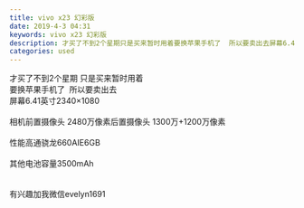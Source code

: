 ```yaml
---
title: vivo x23 幻彩版
date: 2019-4-3 04:31
keywords: vivo x23 幻彩版
description: 才买了不到2个星期只是买来暂时用着要换苹果手机了  所以要卖出去屏幕6.41英寸2340×1080相机前置摄像头2480万像素后置摄像头1300万+1200万像素性能高通骁龙660AIE6GB其他电池容量3500mAh有兴趣加我微信evel
categories: used
---
```

<td class="t_f" id="postmessage_3379705">

才买了不到2个星期 只是买来暂时用着<br/>
要换苹果手机了  所以要卖出去<br/>
屏幕6.41英寸2340×1080<br/>
<br/>
相机前置摄像头 2480万像素后置摄像头 1300万+1200万像素<br/>
<br/>
性能高通骁龙660AIE6GB<br/>
<br/>
其他电池容量3500mAh<br/>
<br/>
<img alt="" border="0" class="zoom" data-cf-modified-4494e15743803e27faceeff3-="" file="http://www.flw.ph/data/appbyme/upload/image/201904/03/FaNgxNzGoDQ1.jpg" id="aimg_KA6Ls" lazyloadthumb="1" onclick="" onmouseover="" src="http://www.flw.ph/data/appbyme/upload/image/201904/03/FaNgxNzGoDQ1.jpg"/><br/>
<img alt="" border="0" class="zoom" data-cf-modified-4494e15743803e27faceeff3-="" file="http://www.flw.ph/data/appbyme/upload/image/201904/03/E1DCE3hFO5U5.jpg" id="aimg_RYHi0" lazyloadthumb="1" onclick="" onmouseover="" src="http://www.flw.ph/data/appbyme/upload/image/201904/03/E1DCE3hFO5U5.jpg"/><br/>
<img alt="" border="0" class="zoom" data-cf-modified-4494e15743803e27faceeff3-="" file="http://www.flw.ph/data/appbyme/upload/image/201904/03/yhM0xKK9YyVi.jpg" id="aimg_KeQA8" lazyloadthumb="1" onclick="" onmouseover="" src="http://www.flw.ph/data/appbyme/upload/image/201904/03/yhM0xKK9YyVi.jpg"/><br/>
<img alt="" border="0" class="zoom" data-cf-modified-4494e15743803e27faceeff3-="" file="http://www.flw.ph/data/appbyme/upload/image/201904/03/Eg4ZaH4oxRir.jpg" id="aimg_BzPw6" lazyloadthumb="1" onclick="" onmouseover="" src="http://www.flw.ph/data/appbyme/upload/image/201904/03/Eg4ZaH4oxRir.jpg"/><br/>
<img alt="" border="0" class="zoom" data-cf-modified-4494e15743803e27faceeff3-="" file="http://www.flw.ph/data/appbyme/upload/image/201904/03/RKnlcx19yP5b.jpg" id="aimg_z7zN5" lazyloadthumb="1" onclick="" onmouseover="" src="http://www.flw.ph/data/appbyme/upload/image/201904/03/RKnlcx19yP5b.jpg"/><br/>
<br/>
有兴趣加我微信evelyn1691<br/>
</td>
